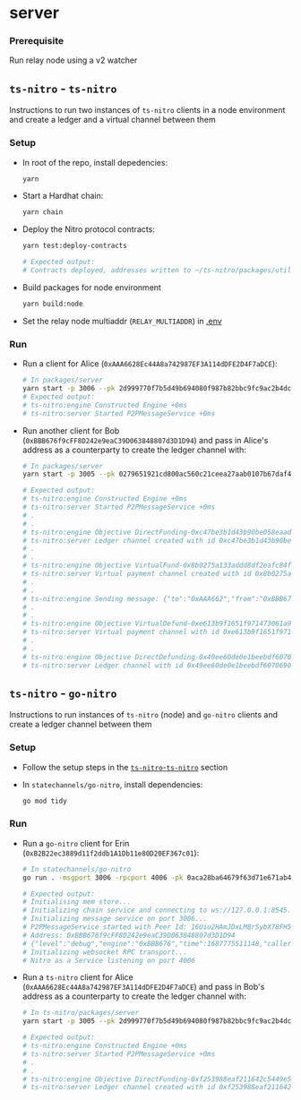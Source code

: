 # server

### Prerequisite

Run relay node using a v2 watcher

## `ts-nitro` - `ts-nitro`

Instructions to run two instances of `ts-nitro` clients in a node environment and create a ledger and a virtual channel between them

### Setup

* In root of the repo, install depedencies:

  ```bash
  yarn
  ```

* Start a Hardhat chain:

  ```bash
  yarn chain
  ```

* Deploy the Nitro protocol contracts:

  ```bash
  yarn test:deploy-contracts

  # Expected output:
  # Contracts deployed, addresses written to ~/ts-nitro/packages/util/src/addresses.json
  ```

* Build packages for node environment

  ```bash
  yarn build:node
  ```

* Set the relay node multiaddr (`RELAY_MULTIADDR`) in [.env](./.env)

### Run

* Run a client for Alice (`0xAAA6628Ec44A8a742987EF3A114dDFE2D4F7aDCE`):

  ```bash
  # In packages/server
  yarn start -p 3006 --pk 2d999770f7b5d49b694080f987b82bbc9fc9ac2b4dcc10b0f8aba7d700f69c6d --chainpk ac0974bec39a17e36ba4a6b4d238ff944bacb478cbed5efcae784d7bf4f2ff80 --store ./alice-db --wait
  # Expected output:
  # ts-nitro:engine Constructed Engine +0ms
  # ts-nitro:server Started P2PMessageService +0ms
  ```

* Run another client for Bob (`0xBBB676f9cFF8D242e9eaC39D063848807d3D1D94`) and pass in Alice's address as a counterparty to create the ledger channel with:

  ```bash
  # In packages/server
  yarn start -p 3005 --pk 0279651921cd800ac560c21ceea27aab0107b67daf436cdd25ce84cad30159b4 --chainpk 59c6995e998f97a5a0044966f0945389dc9e86dae88c7a8412f4603b6b78690d --store ./bob-db --counterparty 0xAAA6628Ec44A8a742987EF3A114dDFE2D4F7aDCE --direct-fund

  # Expected output:
  # ts-nitro:engine Constructed Engine +0ms
  # ts-nitro:server Started P2PMessageService +0ms
  # .
  # .
  # ts-nitro:engine Objective DirectFunding-0xc47be3b1d43b90be058eaad3cd4f2250e4f9645792125011003bc548d33d2ebc is complete & returned to API +10ms
  # ts-nitro:server Ledger channel created with id 0xc47be3b1d43b90be058eaad3cd4f2250e4f9645792125011003bc548d33d2ebc
  # .
  # .
  # ts-nitro:engine Objective VirtualFund-0x8b0275a133addd8df2eafc84f2283ddf560a6c75eaafa1709e1f513bee5787af is complete & returned to API +0ms
  # ts-nitro:server Virtual payment channel created with id 0x8b0275a133addd8df2eafc84f2283ddf560a6c75eaafa1709e1f513bee5787af
  # .
  # .
  # ts-nitro:engine Sending message: {"to":"0xAAA662","from":"0xBBB676","payloadSummaries":[],"proposalSummaries":[],"payments":[{"amount":50,"channelId":"0xe613b9f1651f971473061a968823463e9570b83230c2bce734b21800f663e4aa"}],"rejectedObjectives":[]} +8ms
  # .
  # .
  # ts-nitro:engine Objective VirtualDefund-0xe613b9f1651f971473061a968823463e9570b83230c2bce734b21800f663e4aa is complete & returned to API +1ms
  # ts-nitro:server Virtual payment channel with id 0xe613b9f1651f971473061a968823463e9570b83230c2bce734b21800f663e4aa closed
  # .
  # .
  # ts-nitro:engine Objective DirectDefunding-0x49ee60de0e1beebdf6070690cde0f66c86d576a6b2721001e6f7b0eaa11b3223 is complete & returned to API +1ms
  # ts-nitro:server Ledger channel with id 0x49ee60de0e1beebdf6070690cde0f66c86d576a6b2721001e6f7b0eaa11b3223 closed
  ```

## `ts-nitro` - `go-nitro`

Instructions to run instances of `ts-nitro` (node) and `go-nitro` clients and create a ledger channel between them

### Setup

* Follow the setup steps in the [`ts-nitro`-`ts-nitro`](#setup) section

* In `statechannels/go-nitro`, install dependencies:

  ```bash
  go mod tidy
  ```

### Run

* Run a `go-nitro` client for Erin (`0xB2B22ec3889d11f2ddb1A1Db11e80D20EF367c01`):

  ```bash
  # In statechannels/go-nitro
  go run . -msgport 3006 -rpcport 4006 -pk 0aca28ba64679f63d71e671ab4dbb32aaa212d4789988e6ca47da47601c18fe2 -chainpk 7c852118294e51e653712a81e05800f419141751be58f605c371e15141b007a6 -naaddress 0x5FbDB2315678afecb367f032d93F642f64180aa3 -vpaaddress 0xe7f1725E7734CE288F8367e1Bb143E90bb3F0512 -caaddress 0x9fE46736679d2D9a65F0992F2272dE9f3c7fa6e0

  # Expected output:
  # Initialising mem store...
  # Initializing chain service and connecting to ws://127.0.0.1:8545...
  # Initializing message service on port 3006...
  # P2PMessageService started with Peer Id: 16Uiu2HAmJDxLM8rSybX78FH51iZq9PdrwCoCyyHRBCndNzcAYMes
  # Address: 0xBBB676f9cFF8D242e9eaC39D063848807d3D1D94
  # {"level":"debug","engine":"0xBBB676","time":1687775511148,"caller":"engine.go:151","message":"Constructed Engine"}
  # Initializing websocket RPC transport...
  # Nitro as a Service listening on port 4006
  ```

* Run a `ts-nitro` client for Alice (`0xAAA6628Ec44A8a742987EF3A114dDFE2D4F7aDCE`) and pass in Bob's address as a counterparty to create the ledger channel with:

  ```bash
  # In ts-nitro/packages/server
  yarn start -p 3005 --pk 2d999770f7b5d49b694080f987b82bbc9fc9ac2b4dcc10b0f8aba7d700f69c6d --chainpk ac0974bec39a17e36ba4a6b4d238ff944bacb478cbed5efcae784d7bf4f2ff80 --counterparty 0xB2B22ec3889d11f2ddb1A1Db11e80D20EF367c01 --cp-peer-id 16Uiu2HAmJDxLM8rSybX78FH51iZq9PdrwCoCyyHRBCndNzcAYMes --cp-port 3006 --direct-fund

  # Expected output:
  # ts-nitro:engine Constructed Engine +0ms
  # ts-nitro:server Started P2PMessageService +0ms
  # .
  # .
  # ts-nitro:engine Objective DirectFunding-0xf253988eaf211642c5449e5707c58ed1a91eb3d60f26a5d2b721f26d12591165 is complete & returned to API +1ms
  # ts-nitro:server Ledger channel created with id 0xf253988eaf211642c5449e5707c58ed1a91eb3d60f26a5d2b721f26d12591165
  ```
